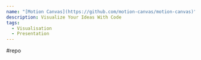 ```yaml
---
name: "[Motion Canvas](https://github.com/motion-canvas/motion-canvas)"
description: Visualize Your Ideas With Code
tags:
  - Visualisation
  - Presentation
---
```

#repo